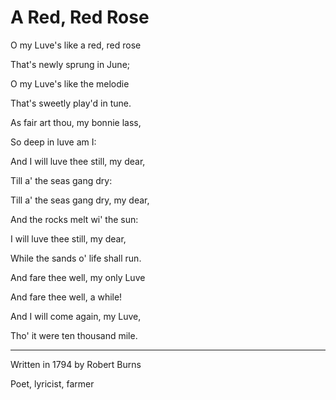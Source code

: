 # A Red, Red Rose


O my Luve's like a red, red rose

That's newly sprung in June;

O my Luve's like the melodie

That's sweetly play'd in tune.


As fair art thou, my bonnie lass,

So deep in luve am I:

And I will luve thee still, my dear,

Till a' the seas gang dry:


Till a' the seas gang dry, my dear,

And the rocks melt wi' the sun:

I will luve thee still, my dear,

While the sands o' life shall run.


And fare thee well, my only Luve

And fare thee well, a while!

And I will come again, my Luve,

Tho' it were ten thousand mile. 


----


Written in 1794 by Robert Burns

Poet, lyricist, farmer

